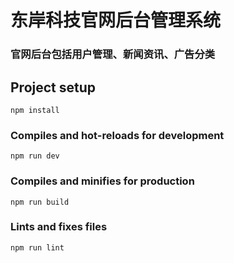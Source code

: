 # 东岸科技官网后台管理系统


### 官网后台包括用户管理、新闻资讯、广告分类

## Project setup
```
npm install
```

### Compiles and hot-reloads for development
```
npm run dev
```

### Compiles and minifies for production
```
npm run build
```

### Lints and fixes files
```
npm run lint
```
